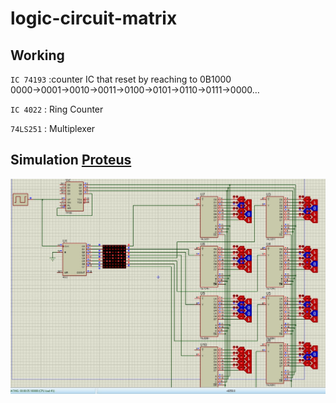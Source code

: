 # logic-circuit-matrix

<h2>Working</h2>

<code>IC 74193</code> :counter IC that reset by reaching to 0B1000
<br />
0000→0001→0010→0011→0100→0101→0110→0111→0000…

<code>IC 4022</code> : Ring Counter

<code>74LS251</code> : Multiplexer

<h2>
  Simulation <a href="https://www.labcenter.com/" target="new">Proteus</a>
</h2>
<img src="/static/simulation.JPG" style="width: 600px" />
